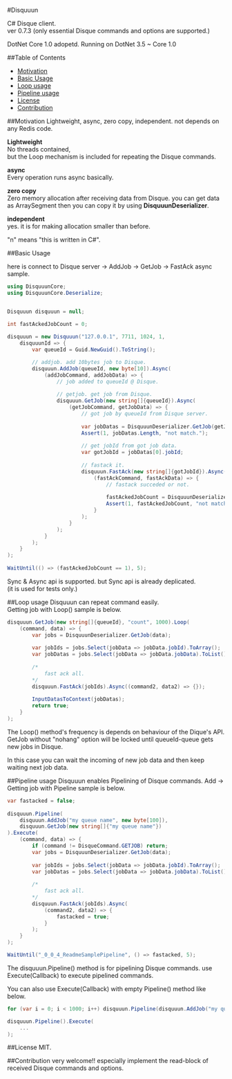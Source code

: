 #Disquuun

C# Disque client.  
ver 0.7.3 (only essential Disque commands and options are supported.)

DotNet Core 1.0 adopetd. Running on DotNet 3.5 ~ Core 1.0

##Table of Contents
  * [Motivation](#motivation)
  * [Basic Usage](#basic-usage)
  * [Loop usage](#loop-usage)
  * [Pipeline usage](#pipeline-usage)
  * [License](#license)
  * [Contribution](#contribution)
  

##Motivation
Lightweight, async, zero copy, independent. not depends on any Redis code. 

**Lightweight**  
No threads contained,  
but the Loop mechanism is included for repeating the Disque commands.

**async**  
Every operation runs async basically.

**zero copy**  
Zero memory allocation after receiving data from Disque. you can get data as ArraySegment then you can copy it by using **DisquuunDeserializer**.

**independent**  
yes. it is for making allocation smaller than before.


"n" means "this is written in C#".


##Basic Usage

here is connect to Disque server -> AddJob -> GetJob -> FastAck async sample.  

```C#
using DisquuunCore;
using DisquuunCore.Deserialize;


Disquuun disquuun = null;

int fastAckedJobCount = 0;
		
disquuun = new Disquuun("127.0.0.1", 7711, 1024, 1,
	disquuunId => {
		var queueId = Guid.NewGuid().ToString();

		// addjob. add 10bytes job to Disque.
		disquuun.AddJob(queueId, new byte[10]).Async(
			(addJobCommand, addJobData) => {
				// job added to queueId @ Disque.
				
				// getjob. get job from Disque.
				disquuun.GetJob(new string[]{queueId}).Async(
					(getJobCommand, getJobData) => {
						// got job by queueId from Disque server.
						
						var jobDatas = DisquuunDeserializer.GetJob(getJobData);
						Assert(1, jobDatas.Length, "not match.");
						
						// get jobId from got job data.
						var gotJobId = jobDatas[0].jobId;
						
						// fastack it.
						disquuun.FastAck(new string[]{gotJobId}).Async(
							(fastAckCommand, fastAckData) => {
								// fastack succeded or not.
								
								fastAckedJobCount = DisquuunDeserializer.FastAck(fastAckData);
								Assert(1, fastAckedJobCount, "not match.");
							} 
						);
					}
				);
			}
		);
	}
);
	
WaitUntil(() => (fastAckedJobCount == 1), 5);
```
Sync & Async api is supported. but Sync api is already deplicated.  
(it is used for tests only.)

##Loop usage
Disquuun can repeat command easily.  
Getting job with Loop() sample is below.

```C#
disquuun.GetJob(new string[]{queueId}, "count", 1000).Loop(
	(command, data) => {
		var jobs = DisquuunDeserializer.GetJob(data);
		
		var jobIds = jobs.Select(jobData => jobData.jobId).ToArray();
		var jobDatas = jobs.Select(jobData => jobData.jobData).ToList();
		
		/*
			fast ack all.
		*/
		disquuun.FastAck(jobIds).Async((command2, data2) => {});
		
		InputDatasToContext(jobDatas);
		return true;
	}
);
```

The Loop() method's frequency is depends on behaviour of the Dique's API.  
 GetJob without "nohang" option will be locked until queueId-queue gets new jobs in Disque. 

In this case you can wait the incoming of new job data and then keep waiting next job data.


##Pipeline usage
Disquuun enables Pipelining of Disque commands.
Add -> Getting job with Pipeline sample is below.

```C#
var fastacked = false;
		
disquuun.Pipeline(
	disquuun.AddJob("my queue name", new byte[100]),
	disquuun.GetJob(new string[]{"my queue name"})
).Execute(
	(command, data) => {
		if (command != DisqueCommand.GETJOB) return;
		var jobs = DisquuunDeserializer.GetJob(data);
		
		var jobIds = jobs.Select(jobData => jobData.jobId).ToArray();
		var jobDatas = jobs.Select(jobData => jobData.jobData).ToList();
		
		/*
			fast ack all.
		*/
		disquuun.FastAck(jobIds).Async(
			(command2, data2) => {
				fastacked = true;
			}
		);
	}
);

WaitUntil("_0_0_4_ReadmeSamplePipeline", () => fastacked, 5);
```

The disquuun.Pipeline() method is for pipelining Disque commands.
use Execute(Callback) to execute pipelined commands.

You can also use Execute(Callback) with empty Pipeline() method like below.

```C#
for (var i = 0; i < 1000; i++) disquuun.Pipeline(disquuun.AddJob("my queue name", new byte[100]));

disquuun.Pipeline().Execute(
	...
);
```

##License
MIT.


##Contribution
very welcome!! especially implement the read-block of received Disque commands and options.